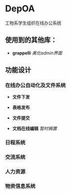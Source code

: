 DepOA
=====

工物系学生组织在线办公系统


## 使用到的其他库：

* **grappelli**  *美化admin界面*


## 功能设计


### 在线办公自动化及文件系统

* **文件下发**

* **表格发布**

* **文件提交**

* **文档在线编辑** *暂时搁置*

### 日程系统

### 交流系统

### 人力资源

### 物资信息系统